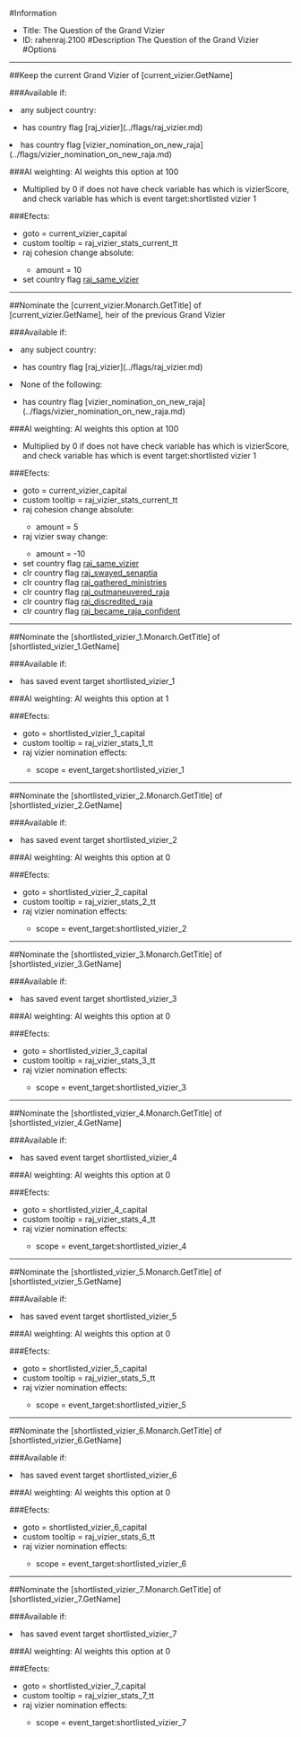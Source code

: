 #Information
 - Title: The Question of the Grand Vizier
 - ID: rahenraj.2100
#Description
The Question of the Grand Vizier
#Options

___
##Keep the current Grand Vizier of [current_vizier.GetName]

###Available if:
<li>any subject country:</li><ul><li>has country flag [raj_vizier](../flags/raj_vizier.md)</li></ul><li>has country flag [vizier_nomination_on_new_raja](../flags/vizier_nomination_on_new_raja.md)</li>

###AI weighting:
AI weights this option at 100
 - Multiplied by 0 if does not have check variable has which is vizierScore, and check variable has which is event target:shortlisted vizier 1


###Efects:<ul><li>goto = current_vizier_capital</li><li>custom tooltip = raj_vizier_stats_current_tt</li><li>raj cohesion change absolute:</li><ul><li>amount = 10</li></ul><li>set country flag [raj_same_vizier](../flags/raj_same_vizier.md)</li></ul>

___
##Nominate the [current_vizier.Monarch.GetTitle] of [current_vizier.GetName], heir of the previous Grand Vizier

###Available if:
<li>any subject country:</li><ul><li>has country flag [raj_vizier](../flags/raj_vizier.md)</li></ul><li>None of the following:</li><ul><li>has country flag [vizier_nomination_on_new_raja](../flags/vizier_nomination_on_new_raja.md)</li></ul>

###AI weighting:
AI weights this option at 100
 - Multiplied by 0 if does not have check variable has which is vizierScore, and check variable has which is event target:shortlisted vizier 1


###Efects:<ul><li>goto = current_vizier_capital</li><li>custom tooltip = raj_vizier_stats_current_tt</li><li>raj cohesion change absolute:</li><ul><li>amount = 5</li></ul><li>raj vizier sway change:</li><ul><li>amount = -10</li></ul><li>set country flag [raj_same_vizier](../flags/raj_same_vizier.md)</li><li>clr country flag [raj_swayed_senaptia](../flags/raj_swayed_senaptia.md)</li><li>clr country flag [raj_gathered_ministries](../flags/raj_gathered_ministries.md)</li><li>clr country flag [raj_outmaneuvered_raja](../flags/raj_outmaneuvered_raja.md)</li><li>clr country flag [raj_discredited_raja](../flags/raj_discredited_raja.md)</li><li>clr country flag [raj_became_raja_confident](../flags/raj_became_raja_confident.md)</li></ul>

___
##Nominate the [shortlisted_vizier_1.Monarch.GetTitle] of [shortlisted_vizier_1.GetName]

###Available if:
<li>has saved event target shortlisted_vizier_1</li>

###AI weighting:
AI weights this option at 1


###Efects:<ul><li>goto = shortlisted_vizier_1_capital</li><li>custom tooltip = raj_vizier_stats_1_tt</li><li>raj vizier nomination effects:</li><ul><li>scope = event_target:shortlisted_vizier_1</li></ul></ul>

___
##Nominate the [shortlisted_vizier_2.Monarch.GetTitle] of [shortlisted_vizier_2.GetName]

###Available if:
<li>has saved event target shortlisted_vizier_2</li>

###AI weighting:
AI weights this option at 0


###Efects:<ul><li>goto = shortlisted_vizier_2_capital</li><li>custom tooltip = raj_vizier_stats_2_tt</li><li>raj vizier nomination effects:</li><ul><li>scope = event_target:shortlisted_vizier_2</li></ul></ul>

___
##Nominate the [shortlisted_vizier_3.Monarch.GetTitle] of [shortlisted_vizier_3.GetName]

###Available if:
<li>has saved event target shortlisted_vizier_3</li>

###AI weighting:
AI weights this option at 0


###Efects:<ul><li>goto = shortlisted_vizier_3_capital</li><li>custom tooltip = raj_vizier_stats_3_tt</li><li>raj vizier nomination effects:</li><ul><li>scope = event_target:shortlisted_vizier_3</li></ul></ul>

___
##Nominate the [shortlisted_vizier_4.Monarch.GetTitle] of [shortlisted_vizier_4.GetName]

###Available if:
<li>has saved event target shortlisted_vizier_4</li>

###AI weighting:
AI weights this option at 0


###Efects:<ul><li>goto = shortlisted_vizier_4_capital</li><li>custom tooltip = raj_vizier_stats_4_tt</li><li>raj vizier nomination effects:</li><ul><li>scope = event_target:shortlisted_vizier_4</li></ul></ul>

___
##Nominate the [shortlisted_vizier_5.Monarch.GetTitle] of [shortlisted_vizier_5.GetName]

###Available if:
<li>has saved event target shortlisted_vizier_5</li>

###AI weighting:
AI weights this option at 0


###Efects:<ul><li>goto = shortlisted_vizier_5_capital</li><li>custom tooltip = raj_vizier_stats_5_tt</li><li>raj vizier nomination effects:</li><ul><li>scope = event_target:shortlisted_vizier_5</li></ul></ul>

___
##Nominate the [shortlisted_vizier_6.Monarch.GetTitle] of [shortlisted_vizier_6.GetName]

###Available if:
<li>has saved event target shortlisted_vizier_6</li>

###AI weighting:
AI weights this option at 0


###Efects:<ul><li>goto = shortlisted_vizier_6_capital</li><li>custom tooltip = raj_vizier_stats_6_tt</li><li>raj vizier nomination effects:</li><ul><li>scope = event_target:shortlisted_vizier_6</li></ul></ul>

___
##Nominate the [shortlisted_vizier_7.Monarch.GetTitle] of [shortlisted_vizier_7.GetName]

###Available if:
<li>has saved event target shortlisted_vizier_7</li>

###AI weighting:
AI weights this option at 0


###Efects:<ul><li>goto = shortlisted_vizier_7_capital</li><li>custom tooltip = raj_vizier_stats_7_tt</li><li>raj vizier nomination effects:</li><ul><li>scope = event_target:shortlisted_vizier_7</li></ul></ul>
